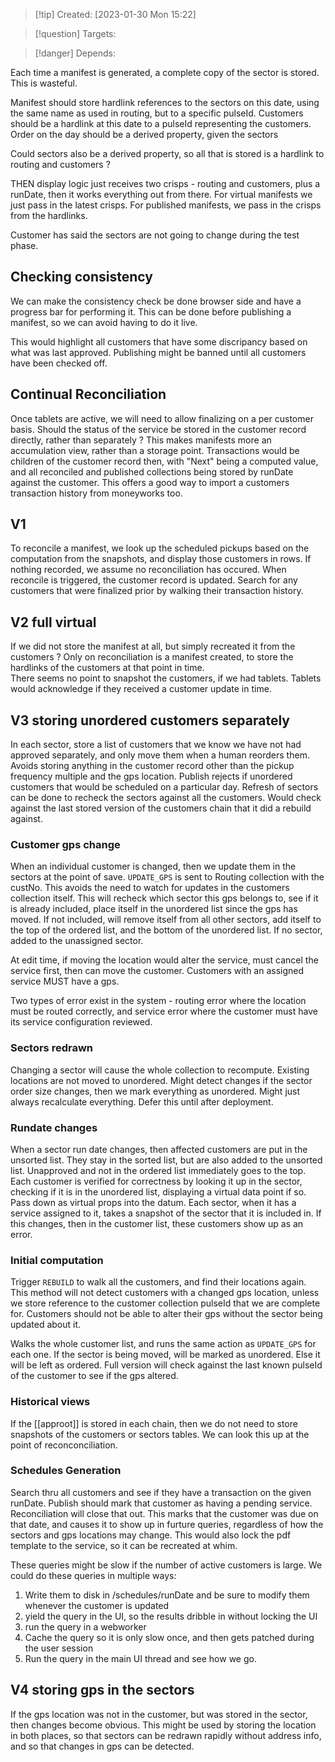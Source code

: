 
>[!tip] Created: [2023-01-30 Mon 15:22]

>[!question] Targets: 

>[!danger] Depends: 

Each time a manifest is generated, a complete copy of the sector is stored.  This is wasteful.

Manifest should store hardlink references to the sectors on this date, using the same name as used in routing, but to a specific pulseId.
Customers should be a hardlink at this date to a pulseId representing the customers.
Order on the day should be a derived property, given the sectors

Could sectors also be a derived property, so all that is stored is a hardlink to routing and customers ?

THEN display logic just receives two crisps - routing and customers, plus a runDate, then it works everything out from there.  For virtual manifests we just pass in the latest crisps.  For published manifests, we pass in the crisps from the hardlinks.

Customer has said the sectors are not going to change during the test phase.

## Checking consistency
We can make the consistency check be done browser side and have a progress bar for performing it.  This can be done before publishing a manifest, so we can avoid having to do it live. 

This would highlight all customers that have some discripancy based on what was last approved.
Publishing might be banned until all customers have been checked off.

## Continual Reconciliation
Once tablets are active, we will need to allow finalizing on a per customer basis.
Should the status of the service be stored in the customer record directly, rather than separately ?
This makes manifests more an accumulation view, rather than a storage point.
Transactions would be children of the customer record then, with "Next" being a computed value, and all reconciled and published collections being stored by runDate against the customer.
This offers a good way to import a customers transaction history from moneyworks too.

## V1
To reconcile a manifest, we look up the scheduled pickups based on the computation from the snapshots, and display those customers in rows.
If nothing recorded, we assume no reconciliation has occured.
When reconcile is triggered, the customer record is updated.
Search for any customers that were finalized prior by walking their transaction history.

## V2 full virtual
If we did not store the manifest at all, but simply recreated it from the customers ?
Only on reconciliation is a manifest created, to store the hardlinks of the customers at that point in time.  
There seems no point to snapshot the customers, if we had tablets.
Tablets would acknowledge if they received a customer update in time.

## V3 storing unordered customers separately
In each sector, store a list of customers that we know we have not had approved separately, and only move them when a human reorders them.
Avoids storing anything in the customer record other than the pickup frequency multiple and the gps location.
Publish rejects if unordered customers that would be scheduled on a particular day.
Refresh of sectors can be done to recheck the sectors against all the customers.  Would check against the last stored version of the customers chain that it did a rebuild against.

### Customer gps change
When an individual customer is changed, then we update them in the sectors at the point of save. `UPDATE_GPS` is sent to Routing collection with the custNo.  This avoids the need to watch for updates in the customers collection itself.  This will recheck which sector this gps belongs to, see if it is already included, place itself in the unordered list since the gps has moved.  If not included, will remove itself from all other sectors, add itself to the top of the ordered list, and the bottom of the unordered list.  If no sector, added to the unassigned sector.

At edit time, if moving the location would alter the service, must cancel the service first, then can move the customer.  Customers with an assigned service MUST have a gps.

Two types of error exist in the system - routing error where the location must be routed correctly, and service error where the customer must have its service configuration reviewed.

### Sectors redrawn
Changing a sector will cause the whole collection to recompute.  Existing locations are not moved to unordered.  Might detect changes if the sector order size changes, then we mark everything as unordered.  Might just always recalculate everything.  Defer this until after deployment.

### Rundate changes
When a sector run date changes, then affected customers are put in the unsorted list.
They stay in the sorted list, but are also added to the unsorted list.
Unapproved and not in the ordered list immediately goes to the top.
Each customer is verified for correctness by looking it up in the sector, checking if it is in the unordered list, displaying a virtual data point if so.  Pass down as virtual props into the datum.
Each sector, when it has a service assigned to it, takes a snapshot of the sector that it is included in.  If this changes, then in the customer list, these customers show up as an error.  

### Initial computation
Trigger `REBUILD` to walk all the customers, and find their locations again.  This method will not detect customers with a changed gps location, unless we store reference to the customer collection pulseId that we are complete for.  Customers should not be able to alter their gps without the sector being updated about it.

Walks the whole customer list, and runs the same action as `UPDATE_GPS` for each one.  If the sector is being moved, will be marked as unordered.  Else it will be left as ordered.  Full version will check against the last known pulseId of the customer to see if the gps altered.

### Historical views
If the [[approot]] is stored in each chain, then we do not need to store snapshots of the customers or sectors tables.  We can look this up at the point of reconconciliation.  

### Schedules Generation
Search thru all customers and see if they have a transaction on the given runDate.
Publish should mark that customer as having a pending service.  Reconciliation will close that out.  This marks that the customer was due on that date, and causes it to show up in furture queries, regardless of how the sectors and gps locations may change.  This would also lock the pdf template to the service, so it can be recreated at whim.

These queries might be slow if the number of active customers is large.  We could do these queries in multiple ways:
1. Write them to disk in /schedules/runDate and be sure to modify them whenever the customer is updated
2. yield the query in the UI, so the results dribble in without locking the UI
3. run the query in a webworker
4. Cache the query so it is only slow once, and then gets patched during the user session
5. Run the query in the main UI thread and see how we go.

## V4 storing gps in the sectors
If the gps location was not in the customer, but was stored in the sector, then changes become obvious.  This might be used by storing the location in both places, so that sectors can be redrawn rapidly without address info, and so that changes in gps can be detected.